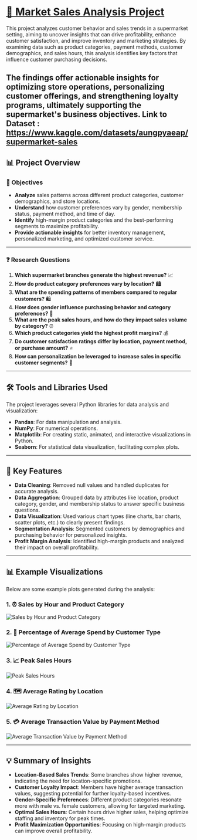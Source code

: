# [🛒 Market Sales Analysis Project](https://github.com/PatrykPaul/Shop-customers-analysis/blob/main/Market_Sales_Analysis.ipynb)


This project analyzes customer behavior and sales trends in a supermarket setting, aiming to uncover insights that can drive profitability, enhance customer satisfaction, and improve inventory and marketing strategies. By examining data such as product categories, payment methods, customer demographics, and sales hours, this analysis identifies key factors that influence customer purchasing decisions.

The findings offer actionable insights for optimizing store operations, personalizing customer offerings, and strengthening loyalty programs, ultimately supporting the supermarket's business objectives.
Link to Dataset : https://www.kaggle.com/datasets/aungpyaeap/supermarket-sales
---

## 📊 Project Overview

### 🎯 Objectives

- **Analyze** sales patterns across different product categories, customer demographics, and store locations.
- **Understand** how customer preferences vary by gender, membership status, payment method, and time of day.
- **Identify** high-margin product categories and the best-performing segments to maximize profitability.
- **Provide actionable insights** for better inventory management, personalized marketing, and optimized customer service.

---

### ❓ Research Questions

1. **Which supermarket branches generate the highest revenue?** 📈
2. **How do product category preferences vary by location?** 🏙️
3. **What are the spending patterns of members compared to regular customers?** 🛍️
4. **How does gender influence purchasing behavior and category preferences?** 👫
5. **What are the peak sales hours, and how do they impact sales volume by category?** ⏰
6. **Which product categories yield the highest profit margins?** 💰
7. **Do customer satisfaction ratings differ by location, payment method, or purchase amount?** ⭐
8. **How can personalization be leveraged to increase sales in specific customer segments?** 🎯

---

## 🛠 Tools and Libraries Used

The project leverages several Python libraries for data analysis and visualization:

- **Pandas**: For data manipulation and analysis.
- **NumPy**: For numerical operations.
- **Matplotlib**: For creating static, animated, and interactive visualizations in Python.
- **Seaborn**: For statistical data visualization, facilitating complex plots.

---

## 🌟 Key Features

- **Data Cleaning**: Removed null values and handled duplicates for accurate analysis.
- **Data Aggregation**: Grouped data by attributes like location, product category, gender, and membership status to answer specific business questions.
- **Data Visualization**: Used various chart types (line charts, bar charts, scatter plots, etc.) to clearly present findings.
- **Segmentation Analysis**: Segmented customers by demographics and purchasing behavior for personalized insights.
- **Profit Margin Analysis**: Identified high-margin products and analyzed their impact on overall profitability.

---

## 📊 Example Visualizations

Below are some example plots generated during the analysis:

### 1. ⏰ Sales by Hour and Product Category
![Sales by Hour and Product Category](https://github.com/PatrykPaul/Shop-customers-analysis/blob/main/charts/Sales%20by%20Hour.PNG)

### 2. 🛒 Percentage of Average Spend by Customer Type
![Percentage of Average Spend by Customer Type](https://github.com/PatrykPaul/Shop-customers-analysis/blob/main/charts/Percentage%20of%20Average%20Spend%20by%20Customer%20Type.PNG)

### 3. 📈 Peak Sales Hours
![Peak Sales Hours](https://github.com/PatrykPaul/Shop-customers-analysis/blob/main/charts/Peak%20Sales%20Hours.PNG)

### 4. 🗺️ Average Rating by Location
![Average Rating by Location](https://github.com/PatrykPaul/Shop-customers-analysis/blob/main/charts/Average%20Rating%20by%20Location.PNG)

### 5. 💳 Average Transaction Value by Payment Method
![Average Transaction Value by Payment Method](https://github.com/PatrykPaul/Shop-customers-analysis/blob/main/charts/Average%20Transaction%20Value.PNG)


---

## 💡 Summary of Insights

- **Location-Based Sales Trends**: Some branches show higher revenue, indicating the need for location-specific promotions.
- **Customer Loyalty Impact**: Members have higher average transaction values, suggesting potential for further loyalty-based incentives.
- **Gender-Specific Preferences**: Different product categories resonate more with male vs. female customers, allowing for targeted marketing.
- **Optimal Sales Hours**: Certain hours drive higher sales, helping optimize staffing and inventory for peak times.
- **Profit Maximization Opportunities**: Focusing on high-margin products can improve overall profitability.


